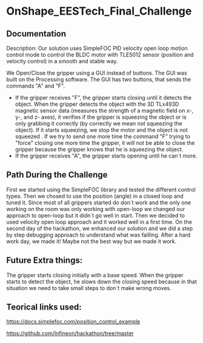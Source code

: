 # OnShape_EESTech_Final_Challenge

## Documentation
Description:
	Our solution uses SimpleFOC PID velocity open loop motion control mode to control the BLDC motor with TLE5012 sensor (position and velocity control) in a smooth and stable way.

We Open/Close the gripper using a GUI instead of buttons. The GUI was built on the Processing software. The GUI has two buttons, that sends the commands "A" and "F".

- If the gripper receives "F", the gripper starts closing until it detects the object. When the gripper detects the object with the 3D TLx493D magnetic sensor data (measures the strength of a magnetic field on x-, y-, and z- axes), it verifies if the gripper is squeezing the object or is only grabbing it correctly (by correctly we mean not squeezing the object). If it starts squeezing, we stop the motor and the object is not squeezed . If we try to send one more time the command "F" trying to "force" closing one more time the gripper, it will not be able to close the gripper because the gripper knows that he is squeezing the object. 
- If the gripper receives "A", the gripper starts opening until he can´t more.

## Path During the Challenge
First we started using the SimpleFOC library and tested the different control types. Then we chosed to use the position (angle) in a closed loop and tuned it. Since most of all grippers started do don´t work and the only one working on the room was only working with open-loop we changed our approach to open-loop but it didn´t go well in start. Then we decided to used velocity open loop approach and it worked well in a first time.
On the second day of the hackathon, we enhanced our solution and we did a step by step debugging approach to understand what was failling. After a hard work day, we made it! Maybe not the best way but we made it work.

## Future Extra things:
The gripper starts closing initially with a base speed. When the gripper starts to detect the object, he slows down the closing speed because in that situation we need to take small steps to don´t make wrong moves.

## Teorical links used:
https://docs.simplefoc.com/position_control_example

https://github.com/Infineon/hackathon/tree/master

